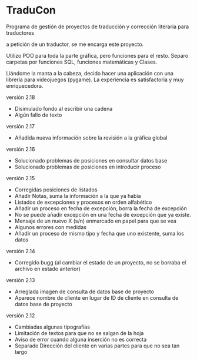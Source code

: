 # TraduCon
Programa de gestión de proyectos de traducción y corrección literaria para traductores

a petición de un traductor, se me encarga este proyecto.

Utilizo POO para toda la parte gráfica, pero funciones para el resto. Separo carpetas por funciones SQL, funciones matemáticas y Clases.

Liándome la manta a la cabeza, decido hacer una aplicación con una librería para videojuegos (pygame). La experiencia es satisfactoria y muy enriquecedora.


versión 2.18

- Disimulado fondo al escribir una cadena
- Algún fallo de texto

versión 2.17

- Añadida nueva información sobre la revisión a la gráfica global

versión 2.16

- Solucionado problemas de posiciones en consultar datos base
- Solucionado problemas de posiciones en introducir proceso

versión 2.15

- Corregidas posiciones de listados
- Añadir Notas, suma la información a la que ya había
- Listados de excepciones y procesos en orden alfabético
- Añadir un proceso en fecha de excepción, borra la fecha de excepción
- No se puede añadir excepción en una fecha de excepción que ya existe.
- Mensaje de un nuevo X (s/n) enmarcado en papel para que se vea
- Algunos errores con medidas
- Añadir un proceso de mismo tipo y fecha que uno existente, suma los datos

versión 2.14

- Corregido bugg (al cambiar el estado de un proyecto, no se borraba el archivo en estado anterior)

versión 2.13

- Arreglada imagen de consulta de datos base de proyecto
- Aparece nombre de cliente en lugar de ID de cliente en consulta de datos base de proyecto

versión 2.12

- Cambiadas algunas tipografías
- Limitación de textos para que no se salgan de la hoja
- Aviso de error cuando alguna inserción no es correcta
- Separado Dirección del cliente en varias partes para que no sea tan largo
